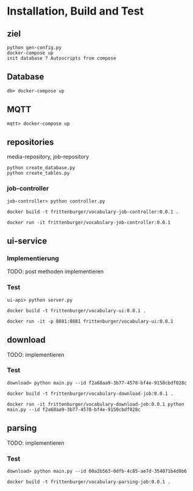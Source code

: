 

# Installation, Build and Test


## ziel

```
python gen-config.py
docker-compose up
init database ? Autoscripts from compose

```


## Database
```
db> docker-compose up
```

## MQTT
```
mqtt> docker-compose up
```

## repositories

media-repository, job-repository

```
python create_database.py
python create_tables.py
```

### job-controller
```
job-controller> python controller.py
```
```
docker build -t frittenburger/vocabulary-job-controller:0.0.1 .
```
```
docker run -it frittenburger/vocabulary-job-controller:0.0.1
```

## ui-service

### Implementierung

TODO: post methoden implementieren

### Test
```
ui-api> python server.py
```

```
docker build -t frittenburger/vocabulary-ui:0.0.1 .
```
```
docker run -it -p 8881:8881 frittenburger/vocabulary-ui:0.0.1
```


## download

TODO: implementieren

### Test
```
download> python main.py --id f2a68aa9-3b77-4578-bf4e-9150cbdf028c
```

```
docker build -t frittenburger/vocabulary-download-job:0.0.1 .
```
```
docker run -it frittenburger/vocabulary-download-job:0.0.1 python main.py --id f2a68aa9-3b77-4578-bf4e-9150cbdf028c
```

## parsing

TODO: implementieren

### Test
```
download> python main.py --id 00a2b563-0dfb-4c85-ae7d-354071b4d9b6
```
```
docker build -t frittenburger/vocabulary-parsing-job:0.0.1 .
```

